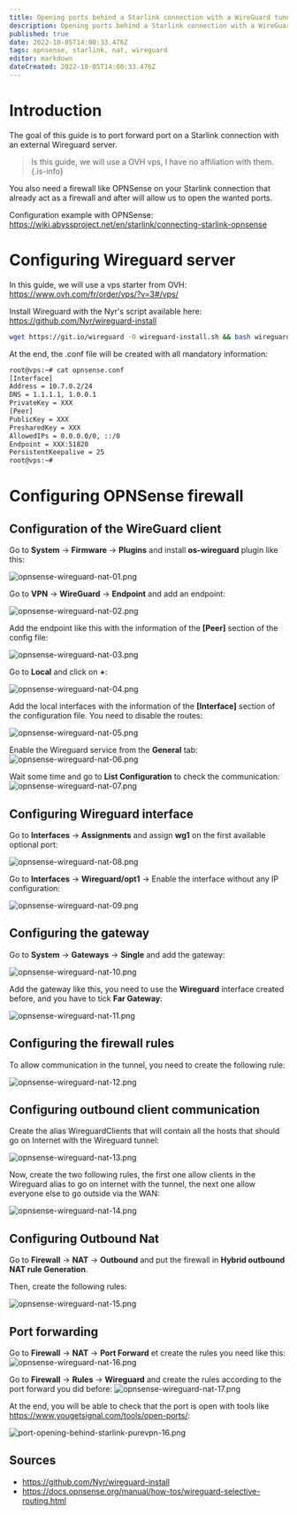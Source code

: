 ```yaml
---
title: Opening ports behind a Starlink connection with a WireGuard tunnel
description: Opening ports behind a Starlink connection with a WireGuard tunnel
published: true
date: 2022-10-05T14:00:33.476Z
tags: opnsense, starlink, nat, wireguard
editor: markdown
dateCreated: 2022-10-05T14:00:33.476Z
---
```


# Introduction
The goal of this guide is to port forward port on a Starlink connection with an external Wireguard server.

> Is this guide, we will use a OVH vps, I have no affiliation with them.
{.is-info}

You also need a firewall like OPNSense on your Starlink connection that already act as a firewall and after will allow us to open the wanted ports.


Configuration example with OPNSense: https://wiki.abyssproject.net/en/starlink/connecting-starlink-opnsense


# Configuring Wireguard server

In this guide, we will use a vps starter from OVH: https://www.ovh.com/fr/order/vps/?v=3#/vps/

Install Wireguard with the Nyr's script available here: https://github.com/Nyr/wireguard-install 

```bash
wget https://git.io/wireguard -O wireguard-install.sh && bash wireguard-install.sh
```

At the end, the .conf file will be created with all mandatory information:
```bash
root@vps:~# cat opnsense.conf
[Interface]
Address = 10.7.0.2/24
DNS = 1.1.1.1, 1.0.0.1
PrivateKey = XXX
[Peer]
PublicKey = XXX
PresharedKey = XXX
AllowedIPs = 0.0.0.0/0, ::/0
Endpoint = XXX:51820
PersistentKeepalive = 25
root@vps:~#
```

# Configuring OPNSense firewall

## Configuration of the WireGuard client

Go to **System** -> **Firmware** -> **Plugins** and install **os-wireguard** plugin like this:

![opnsense-wireguard-nat-01.png](/starlink/nat-behind-starlink/wireguard/opnsense-wireguard-nat-01.png)


Go to **VPN** -> **WireGuard** -> **Endpoint** and add an endpoint: 

![opnsense-wireguard-nat-02.png](/starlink/nat-behind-starlink/wireguard/opnsense-wireguard-nat-02.png)

Add the endpoint like this with the information of the **[Peer]** section of the config file:

![opnsense-wireguard-nat-03.png](/starlink/nat-behind-starlink/wireguard/opnsense-wireguard-nat-03.png)

Go to **Local** and click on **+**:

![opnsense-wireguard-nat-04.png](/starlink/nat-behind-starlink/wireguard/opnsense-wireguard-nat-04.png)

Add the local interfaces with the information of the **[Interface]** section of the configuration file. You need to disable the routes:

![opnsense-wireguard-nat-05.png](/starlink/nat-behind-starlink/wireguard/opnsense-wireguard-nat-05.png)

Enable the Wireguard service from the **General** tab:
![opnsense-wireguard-nat-06.png](/starlink/nat-behind-starlink/wireguard/opnsense-wireguard-nat-06.png)

Wait some time and go to **List Configuration** to check the communication:
![opnsense-wireguard-nat-07.png](/starlink/nat-behind-starlink/wireguard/opnsense-wireguard-nat-07.png)


## Configuring Wireguard interface

Go to **Interfaces** -> **Assignments** and assign **wg1** on the first available optional port: 

![opnsense-wireguard-nat-08.png](/starlink/nat-behind-starlink/wireguard/opnsense-wireguard-nat-08.png)

Go to **Interfaces** -> **Wireguard/opt1** -> Enable the interface without any IP configuration:

![opnsense-wireguard-nat-09.png](/starlink/nat-behind-starlink/wireguard/opnsense-wireguard-nat-09.png)


## Configuring the gateway

Go to **System** -> **Gateways** -> **Single** and add the gateway:

![opnsense-wireguard-nat-10.png](/starlink/nat-behind-starlink/wireguard/opnsense-wireguard-nat-10.png)


Add the gateway like this, you need to use the **Wireguard** interface created before, and you have to tick  **Far Gateway**: 

![opnsense-wireguard-nat-11.png](/starlink/nat-behind-starlink/wireguard/opnsense-wireguard-nat-11.png)


## Configuring the firewall rules

To allow communication in the tunnel, you need to create the following rule: 

![opnsense-wireguard-nat-12.png](/starlink/nat-behind-starlink/wireguard/opnsense-wireguard-nat-12.png)


## Configuring outbound client communication

Create the alias WireguardClients that will contain all the hosts that should go on Internet with the Wireguard tunnel:

![opnsense-wireguard-nat-13.png](/starlink/nat-behind-starlink/wireguard/opnsense-wireguard-nat-13.png)

Now, create the two following rules, the first one allow clients in the Wireguard alias to go on internet with the tunnel, the next one allow everyone else to go outside via the WAN:

![opnsense-wireguard-nat-14.png](/starlink/nat-behind-starlink/wireguard/opnsense-wireguard-nat-14.png)


## Configuring Outbound Nat

Go to **Firewall** -> **NAT** -> **Outbound** and put the firewall in **Hybrid outbound NAT rule Generation**.

Then, create the following rules: 

![opnsense-wireguard-nat-15.png](/starlink/nat-behind-starlink/wireguard/opnsense-wireguard-nat-15.png)


## Port forwarding

Go to **Firewall** -> **NAT** -> **Port Forward** et create the rules you need like this:
![opnsense-wireguard-nat-16.png](/starlink/nat-behind-starlink/wireguard/opnsense-wireguard-nat-16.png)

Go to **Firewall** -> **Rules** -> **Wireguard**  and create the rules according to the port forward you did before:
![opnsense-wireguard-nat-17.png](/starlink/nat-behind-starlink/wireguard/opnsense-wireguard-nat-17.png)


At the end, you will be able to check that the port is open with tools like https://www.yougetsignal.com/tools/open-ports/:

![port-opening-behind-starlink-purevpn-16.png](/starlink/nat-behind-starlink/port-opening-behind-starlink-purevpn-16.png)


## Sources

- https://github.com/Nyr/wireguard-install
- https://docs.opnsense.org/manual/how-tos/wireguard-selective-routing.html